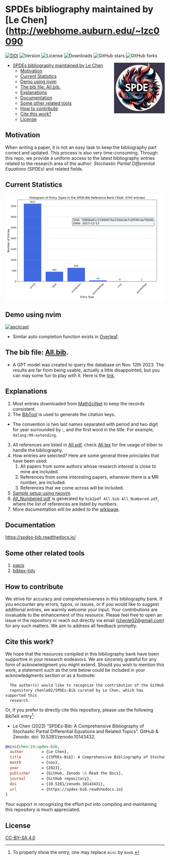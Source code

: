 <!-- vim-markdown-toc -->

# SPDEs bibliography maintained by [Le Chen](http://webhome.auburn.edu/~lzc0090

[![DOI](https://zenodo.org/badge/516400216.svg)](https://zenodo.org/doi/10.5281/zenodo.10143431) ![Version](https://img.shields.io/github/v/release/chenle02/SPDEs-Bib) ![License](https://img.shields.io/github/license/chenle02/SPDEs-Bib) ![Downloads](https://img.shields.io/npm/dm/package-name) ![GitHub stars](https://img.shields.io/github/stars/chenle02/SPDEs-Bib) ![GitHub forks](https://img.shields.io/github/forks/chenle02/SPDEs-Bib)

<img align="right" width="160" height="160" src="./SPDE-Logo.png">
<!-- vim-markdown-toc GFM -->

- [SPDEs bibliography maintained by Le Chen](#spdes-bibliography-maintained-by-le-chen)
  - [Motivation](#motivation)
  - [Current Statistics](#current-statistics)
  - [Demo using nvim](#demo-using-nvim)
  - [The bib file: All.bib.](#the-bib-file-allbib)
  - [Explanations](#explanations)
  - [Documentation](#documentation)
  - [Some other related tools](#some-other-related-tools)
  - [How to contribute](#how-to-contribute)
  - [Cite this work?](#cite-this-work)
  - [License](#license)

## Motivation

When writing a paper, it is not an easy task to keep the bibliography part
correct and updated. This process is also very time-consuming. Through this
repo, we provide a uniform access to the latest bibliography entries related to
the research area of the author: _Stochastic Partial Differential Equations
(SPDEs)_ and related fields.

## Current Statistics

![Statistics](./Statistics.png)

## Demo using nvim

[![asciicast](https://asciinema.org/a/596819.svg)](https://asciinema.org/a/596819)

- Similar auto completion function exists in [Overleaf](https://www.overleaf.com/).

## The bib file: [All.bib](All.bib).

- A GPT model was created to query the database on Nov. 12th 2023. The results are far from being usable, actually a little disappointed, but you can may some fun to play with it. Here is the [link](https://chat.openai.com/g/g-7ILEucNag-spdes-bib).

## Explanations

1. Most entries downloaded from [MathSciNet](https://mathscinet.ams.org/mathscinet) to keep the
   records consistent.
2. The [BibTool](https://ctan.org/pkg/bibtool?lang=en) is used to generate the citation keys.

- The convention is two last names separated with period and two digit for year surrounded by :,
  and the first word in the title. For example, `dalang:99:extending`.

3. All references are listed in [All.pdf](All.pdf), check [All.tex](All.tex) for the usage of biber
   to handle the bibliography.
4. How entries are selected? Here are some general three principles that have been used:
   1. All papers from some authors whose research interest is close to mine are included.
   2. References from some interesting papers, whenever there is a MR number, are included.
   3. References that we come across will be included.
5. [Sample setup using neovim](Sample_setup_using_neovim.md)
6. [All_Numbered pdf](All_Numbered.pdf) is generated by `bib2pdf All.bib All_Numbered.pdf`, where the list of references are listed by numbers.
7. More documentation will be added to the [wikipage](https://github.com/chenle02/SPDEs-Bib/wiki).

## Documentation

https://spdes-bib.readthedocs.io/

## Some other related tools

1. [papis](https://github.com/papis/papis)
2. [bibtex-tidy](https://github.com/FlamingTempura/bibtex-tidy)

## How to contribute

We strive for accuracy and comprehensiveness in this bibliography bank. If you
encounter any errors, typos, or issues, or if you would like to suggest
additional entries, we warmly welcome your input. Your contributions are
invaluable to the enhancement of this resource. Please feel free to open an
issue in the repository or reach out directly via email (chenle02@gmail.com) for
any such matters. We aim to address all feedback promptly.

## Cite this work?

We hope that the resources compiled in this bibliography bank have been
supportive in your research endeavors. We are sincerely grateful for any form of
acknowledgment you might extend. Should you wish to mention this work, a
statement such as the one below could be included in your acknowledgments
section or as a footnote:

```
  The author(s) would like to recognize the contribution of the GitHub
  repository chenle02/SPDEs-Bib curated by Le Chen, which has supported this
  research.
```

Or, if you prefer to directly cite this repository, please use the following
BibTeX entry[^1]:

- Le Chen (2023) “SPDEs-Bib: A Comprehensive Bibliography of Stochastic Partial Differential Equations and Related Topics”. GitHub & Zenodo. doi: 10.5281/zenodo.10143432.

```bibtex
@misc{chen:23:spdes-bib,
  author        = {Le Chen},
  title         = {{SPDEs-Bib}: A Comprehensive Bibliography of Stochastic Partial Differential Equations and Related Topics},
  month         = {nov},
  year          = {2023},
  publisher     = {GitHub, Zenodo \& Read the Docs},
  journal       = {GitHub repository},
  doi           = {10.5281/zenodo.10143431},
  url           = {https://spdes-bib.readthedocs.io}
}
```

Your support in recognizing the effort put into compiling and maintaining this
repository is much appreciated.

[^1]: To properly show the entry, one may replace `misc` by `book`.

## License

[CC-BY-SA 4.0](LICENSE.txt)
